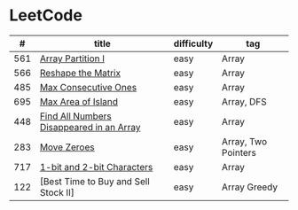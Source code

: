 # LeetCode

|  #  |             title           |  difficulty  |      tag     |
| --- | --------------------------- | ------------ | ------------ |
| 561 | [Array Partition I](https://github.com/XiaoLyu/LeetCode/blob/master/src/Array%20Partition%20I.java)| easy | Array |
| 566 | [Reshape the Matrix](https://github.com/XiaoLyu/LeetCode/blob/master/src/Reshape%20the%20Matrix.java)| easy | Array |
| 485 | [Max Consecutive Ones](https://github.com/XiaoLyu/LeetCode/edit/master/src/Max%20Consecutive%20Ones.java)| easy | Array | 
| 695 | [Max Area of Island](https://github.com/XiaoLyu/LeetCode/blob/master/src/Max%20Area%20of%20Island.java) | easy | Array, DFS|
| 448 | [Find All Numbers Disappeared in an Array](https://github.com/XiaoLyu/LeetCode/blob/master/src/Find%20All%20Numbers%20Disappeared%20in%20an%20Array.java) | easy | Array|
| 283 | [Move Zeroes](https://github.com/XiaoLyu/LeetCode/blob/master/src/Move%20Zeroes.java) | easy | Array, Two Pointers |
| 717 | [1-bit and 2-bit Characters](https://github.com/XiaoLyu/LeetCode/edit/master/src/1-bit%20and%202-bit%20Characters.java) | easy | Array |
| 122 | [Best Time to Buy and Sell Stock II] | easy | Array Greedy|
